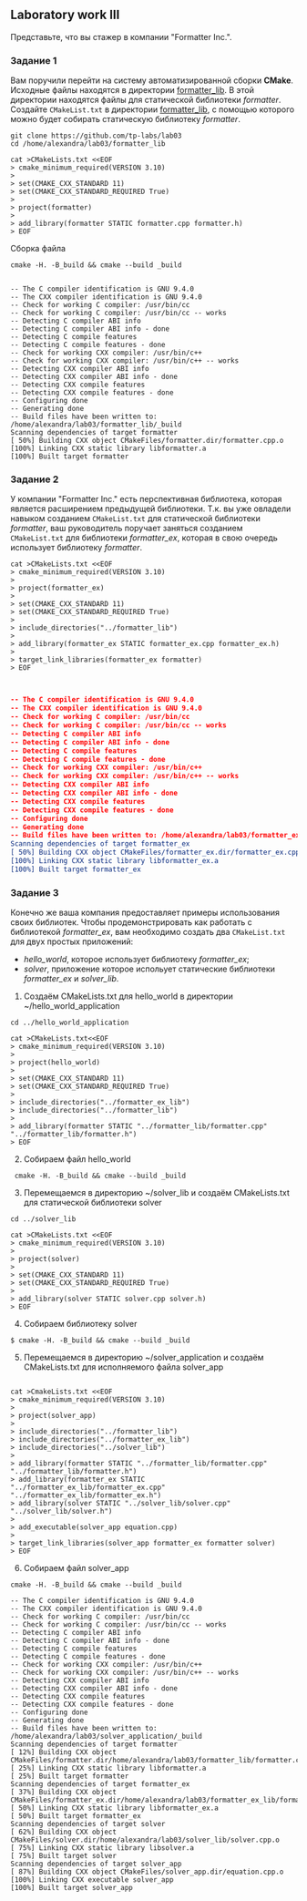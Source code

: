 ## Laboratory work III



Представьте, что вы стажер в компании "Formatter Inc.".
### Задание 1
Вам поручили перейти на систему автоматизированной сборки **CMake**.
Исходные файлы находятся в директории [formatter_lib](formatter_lib).
В этой директории находятся файлы для статической библиотеки *formatter*.
Создайте `CMakeList.txt` в директории [formatter_lib](formatter_lib),
с помощью которого можно будет собирать статическую библиотеку *formatter*.
```
git clone https://github.com/tp-labs/lab03
cd /home/alexandra/lab03/formatter_lib
```
```
cat >CMakeLists.txt <<EOF
> cmake_minimum_required(VERSION 3.10)
> 
> set(CMAKE_CXX_STANDARD 11)
> set(CMAKE_CXX_STANDARD_REQUIRED True)
> 
> project(formatter)
> 
> add_library(formatter STATIC formatter.cpp formatter.h)
> EOF
```

Сборка файла
```
cmake -H. -B_build && cmake --build _build


-- The C compiler identification is GNU 9.4.0
-- The CXX compiler identification is GNU 9.4.0
-- Check for working C compiler: /usr/bin/cc
-- Check for working C compiler: /usr/bin/cc -- works
-- Detecting C compiler ABI info
-- Detecting C compiler ABI info - done
-- Detecting C compile features
-- Detecting C compile features - done
-- Check for working CXX compiler: /usr/bin/c++
-- Check for working CXX compiler: /usr/bin/c++ -- works
-- Detecting CXX compiler ABI info
-- Detecting CXX compiler ABI info - done
-- Detecting CXX compile features
-- Detecting CXX compile features - done
-- Configuring done
-- Generating done
-- Build files have been written to: /home/alexandra/lab03/formatter_lib/_build
Scanning dependencies of target formatter
[ 50%] Building CXX object CMakeFiles/formatter.dir/formatter.cpp.o
[100%] Linking CXX static library libformatter.a
[100%] Built target formatter
```

### Задание 2
У компании "Formatter Inc." есть перспективная библиотека,
которая является расширением предыдущей библиотеки. Т.к. вы уже овладели
навыком созданием `CMakeList.txt` для статической библиотеки *formatter*, ваш 
руководитель поручает заняться созданием `CMakeList.txt` для библиотеки 
*formatter_ex*, которая в свою очередь использует библиотеку *formatter*.

```
cat >CMakeLists.txt <<EOF
> cmake_minimum_required(VERSION 3.10)
> 
> project(formatter_ex)
> 
> set(CMAKE_CXX_STANDARD 11)
> set(CMAKE_CXX_STANDARD_REQUIRED True)
> 
> include_directories("../formatter_lib")
> 
> add_library(formatter_ex STATIC formatter_ex.cpp formatter_ex.h)
> 
> target_link_libraries(formatter_ex formatter)
> EOF
```

```cmake -H. -B_build && cmake --build _build


-- The C compiler identification is GNU 9.4.0
-- The CXX compiler identification is GNU 9.4.0
-- Check for working C compiler: /usr/bin/cc
-- Check for working C compiler: /usr/bin/cc -- works
-- Detecting C compiler ABI info
-- Detecting C compiler ABI info - done
-- Detecting C compile features
-- Detecting C compile features - done
-- Check for working CXX compiler: /usr/bin/c++
-- Check for working CXX compiler: /usr/bin/c++ -- works
-- Detecting CXX compiler ABI info
-- Detecting CXX compiler ABI info - done
-- Detecting CXX compile features
-- Detecting CXX compile features - done
-- Configuring done
-- Generating done
-- Build files have been written to: /home/alexandra/lab03/formatter_ex_lib/_build
Scanning dependencies of target formatter_ex
[ 50%] Building CXX object CMakeFiles/formatter_ex.dir/formatter_ex.cpp.o
[100%] Linking CXX static library libformatter_ex.a
[100%] Built target formatter_ex
```

### Задание 3
Конечно же ваша компания предоставляет примеры использования своих библиотек.
Чтобы продемонстрировать как работать с библиотекой *formatter_ex*,
вам необходимо создать два `CMakeList.txt` для двух простых приложений:
* *hello_world*, которое использует библиотеку *formatter_ex*;
* *solver*, приложение которое испольует статические библиотеки *formatter_ex* и *solver_lib*.

1. Создаём CMakeLists.txt для hello_world в директории ~/hello_world_application

```
cd ../hello_world_application
```


```
cat >CMakeLists.txt<<EOF
> cmake_minimum_required(VERSION 3.10)
> 
> project(hello_world)
> 
> set(CMAKE_CXX_STANDARD 11)
> set(CMAKE_CXX_STANDARD_REQUIRED True)
> 
> include_directories("../formatter_ex_lib")
> include_directories("../formatter_lib")
> 
> add_library(formatter STATIC "../formatter_lib/formatter.cpp" "../formatter_lib/formatter.h")
> EOF
```

2. Собираем файл hello_world

```
 cmake -H. -B_build && cmake --build _build

```
 
3. Перемещаемся в директорию ~/solver_lib и создаём CMakeLists.txt для статической библиотеки solver
```
cd ../solver_lib
```

```
cat >CMakeLists.txt <<EOF
> cmake_minimum_required(VERSION 3.10)
> 
> project(solver)
> 
> set(CMAKE_CXX_STANDARD 11)
> set(CMAKE_CXX_STANDARD_REQUIRED True)
> 
> add_library(solver STATIC solver.cpp solver.h)
> EOF
```
4. Собираем библиотеку solver
```
$ cmake -H. -B_build && cmake --build _build
```
5. Перемещаемся в директорию ~/solver_application и создаём CMakeLists.txt для исполняемого файла solver_app

```cd ../solver_application
```


```
cat >CmakeLists.txt <<EOF
> cmake_minimum_required(VERSION 3.10)
> 
> project(solver_app)
> 
> include_directories("../formatter_lib")
> include_directories("../formatter_ex_lib")
> include_directories("../solver_lib")
> 
> add_library(formatter STATIC "../formatter_lib/formatter.cpp" "../formatter_lib/formatter.h")
> add_library(formatter_ex STATIC "../formatter_ex_lib/formatter_ex.cpp" "../formatter_ex_lib/formatter_ex.h")
> add_library(solver STATIC "../solver_lib/solver.cpp" "../solver_lib/solver.h")
> 
> add_executable(solver_app equation.cpp)
> 
> target_link_libraries(solver_app formatter_ex formatter solver)
> EOF
```
6. Собираем файл solver_app

```
cmake -H. -B_build && cmake --build _build
```

```
-- The C compiler identification is GNU 9.4.0
-- The CXX compiler identification is GNU 9.4.0
-- Check for working C compiler: /usr/bin/cc
-- Check for working C compiler: /usr/bin/cc -- works
-- Detecting C compiler ABI info
-- Detecting C compiler ABI info - done
-- Detecting C compile features
-- Detecting C compile features - done
-- Check for working CXX compiler: /usr/bin/c++
-- Check for working CXX compiler: /usr/bin/c++ -- works
-- Detecting CXX compiler ABI info
-- Detecting CXX compiler ABI info - done
-- Detecting CXX compile features
-- Detecting CXX compile features - done
-- Configuring done
-- Generating done
-- Build files have been written to: /home/alexandra/lab03/solver_application/_build
Scanning dependencies of target formatter
[ 12%] Building CXX object CMakeFiles/formatter.dir/home/alexandra/lab03/formatter_lib/formatter.cpp.o
[ 25%] Linking CXX static library libformatter.a
[ 25%] Built target formatter
Scanning dependencies of target formatter_ex
[ 37%] Building CXX object CMakeFiles/formatter_ex.dir/home/alexandra/lab03/formatter_ex_lib/formatter_ex.cpp.o
[ 50%] Linking CXX static library libformatter_ex.a
[ 50%] Built target formatter_ex
Scanning dependencies of target solver
[ 62%] Building CXX object CMakeFiles/solver.dir/home/alexandra/lab03/solver_lib/solver.cpp.o
[ 75%] Linking CXX static library libsolver.a
[ 75%] Built target solver
Scanning dependencies of target solver_app
[ 87%] Building CXX object CMakeFiles/solver_app.dir/equation.cpp.o
[100%] Linking CXX executable solver_app
[100%] Built target solver_app

```


